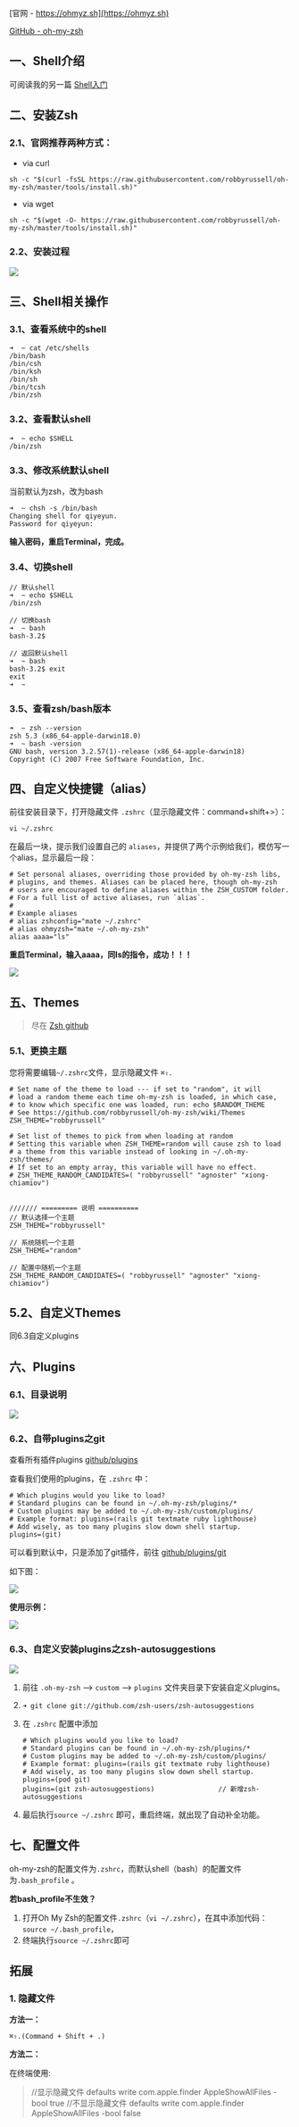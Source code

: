 
[官网 - https://ohmyz.sh](https://ohmyz.sh)

[GitHub - oh-my-zsh](https://github.com/robbyrussell/oh-my-zsh)



## 一、Shell介绍

可阅读我的另一篇 [Shell入门](https://github.com/lionsom/iOS-/blob/master/Shell学习/Shell入门.md)



## 二、安装Zsh

### 2.1、官网推荐两种方式：

* via curl

```
sh -c "$(curl -fsSL https://raw.githubusercontent.com/robbyrussell/oh-my-zsh/master/tools/install.sh)"
```

* via wget

```
sh -c "$(wget -O- https://raw.githubusercontent.com/robbyrussell/oh-my-zsh/master/tools/install.sh)"
```

### 2.2、安装过程

![](media_Zsh/001.png)

## 三、Shell相关操作

### 3.1、查看系统中的shell

```
➜  ~ cat /etc/shells 
/bin/bash
/bin/csh
/bin/ksh
/bin/sh
/bin/tcsh
/bin/zsh
```

### 3.2、查看默认shell

```
➜  ~ echo $SHELL
/bin/zsh
```

### 3.3、修改系统默认shell

当前默认为zsh，改为bash

```
➜  ~ chsh -s /bin/bash
Changing shell for qiyeyun.
Password for qiyeyun: 
```

**输入密码，重启Terminal，完成。**

### 3.4、切换shell

```
// 默认shell
➜  ~ echo $SHELL
/bin/zsh

// 切换bash
➜  ~ bash
bash-3.2$ 

// 返回默认shell
➜  ~ bash
bash-3.2$ exit
exit
➜  ~ 
```

### 3.5、查看zsh/bash版本

```
➜  ~ zsh --version
zsh 5.3 (x86_64-apple-darwin18.0)
➜  ~ bash -version
GNU bash, version 3.2.57(1)-release (x86_64-apple-darwin18)
Copyright (C) 2007 Free Software Foundation, Inc.
```



## 四、自定义快捷键（alias）

前往安装目录下，打开隐藏文件 `.zshrc`（显示隐藏文件：command+shift+>）： 

```
vi ~/.zshrc
```

在最后一块，提示我们设置自己的 `aliases`，并提供了两个示例给我们，模仿写一个alias，显示最后一段：

```
# Set personal aliases, overriding those provided by oh-my-zsh libs,
# plugins, and themes. Aliases can be placed here, though oh-my-zsh
# users are encouraged to define aliases within the ZSH_CUSTOM folder.
# For a full list of active aliases, run `alias`.
#
# Example aliases
# alias zshconfig="mate ~/.zshrc"
# alias ohmyzsh="mate ~/.oh-my-zsh"
alias aaaa="ls"
```

**重启Terminal，输入aaaa，同ls的指令，成功！！！**

![](media_Zsh/002.png)



## 五、Themes

>  尽在 [Zsh github](https://github.com/robbyrussell/oh-my-zsh)

### 5.1、更换主题

您将需要编辑`~/.zshrc`文件，显示隐藏文件 `⌘⇧.`

```
# Set name of the theme to load --- if set to "random", it will
# load a random theme each time oh-my-zsh is loaded, in which case,
# to know which specific one was loaded, run: echo $RANDOM_THEME
# See https://github.com/robbyrussell/oh-my-zsh/wiki/Themes
ZSH_THEME="robbyrussell"

# Set list of themes to pick from when loading at random
# Setting this variable when ZSH_THEME=random will cause zsh to load
# a theme from this variable instead of looking in ~/.oh-my-zsh/themes/
# If set to an empty array, this variable will have no effect.
# ZSH_THEME_RANDOM_CANDIDATES=( "robbyrussell" "agnoster" "xiong-chiamiov")


/////// ========= 说明 ==========
// 默认选择一个主题
ZSH_THEME="robbyrussell"

// 系统随机一个主题
ZSH_THEME="random"

// 配置中随机一个主题
ZSH_THEME_RANDOM_CANDIDATES=( "robbyrussell" "agnoster" "xiong-chiamiov")
```

## 5.2、自定义Themes

同6.3自定义plugins



## 六、Plugins

### 6.1、目录说明

![](media_zsh/005.png)

### 6.2、自带plugins之git

查看所有插件plugins [github/plugins](https://github.com/robbyrussell/oh-my-zsh/tree/master/plugins)

查看我们使用的plugins，在 `.zshrc` 中：

```
# Which plugins would you like to load?
# Standard plugins can be found in ~/.oh-my-zsh/plugins/*
# Custom plugins may be added to ~/.oh-my-zsh/custom/plugins/
# Example format: plugins=(rails git textmate ruby lighthouse)
# Add wisely, as too many plugins slow down shell startup.
plugins=(git)
```

可以看到默认中，只是添加了git插件，前往 [github/plugins/git](https://github.com/robbyrussell/oh-my-zsh/tree/master/plugins/git)

如下图：

![](media_Zsh/003.png)

**使用示例：**

![](media_Zsh/004.png)



### 6.3、自定义安装plugins之zsh-autosuggestions

![](media_Zsh/006.png)



1. 前往 `.oh-my-zsh`  --> `custom` --> `plugins` 文件夹目录下安装自定义plugins。

2. ```
   ➜ git clone git://github.com/zsh-users/zsh-autosuggestions
   ```

3. 在 `.zshrc` 配置中添加

   ```
   # Which plugins would you like to load?
   # Standard plugins can be found in ~/.oh-my-zsh/plugins/*
   # Custom plugins may be added to ~/.oh-my-zsh/custom/plugins/
   # Example format: plugins=(rails git textmate ruby lighthouse)
   # Add wisely, as too many plugins slow down shell startup.
   plugins=(pod git)
   plugins=(git zsh-autosuggestions)				// 新增zsh-autosuggestions
   ```

4. 最后执行`source ~/.zshrc` 即可，重启终端，就出现了自动补全功能。



## 七、配置文件

oh-my-zsh的配置文件为`.zshrc`，而默认shell（bash）的配置文件为`.bash_profile` 。



**若bash_profile不生效？**

1. 打开Oh My Zsh的配置文件`.zshrc`（`vi ~/.zshrc`），在其中添加代码：`source ~/.bash_profile`，
2. 终端执行`source ~/.zshrc`即可



## 拓展

### 1. 隐藏文件

**方法一：**

 `⌘⇧.(Command + Shift + .)` 

**方法二：**

在终端使用:

> //显示隐藏文件
>  defaults write com.apple.finder AppleShowAllFiles -bool true
>  //不显示隐藏文件
>  defaults write com.apple.finder AppleShowAllFiles -bool false

